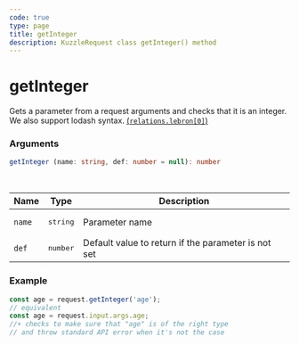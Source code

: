 ```yaml
---
code: true
type: page
title: getInteger
description: KuzzleRequest class getInteger() method
---
```


# getInteger

<SinceBadge version="auto-version" />

Gets a parameter from a request arguments and checks that it is an integer.
We also support lodash syntax. [(`relations.lebron[0]`)](https://lodash.com/docs/4.17.15#get)

### Arguments

```ts
getInteger (name: string, def: number = null): number
```

</br>

| Name   | Type              | Description    |
|--------|-------------------|----------------|
| `name` | <pre>string</pre> | Parameter name |
| `def` | <pre>number</pre> | Default value to return if the parameter is not set |


### Example

```ts
const age = request.getInteger('age');
// equivalent
const age = request.input.args.age;
//+ checks to make sure that "age" is of the right type
// and throw standard API error when it's not the case
```
